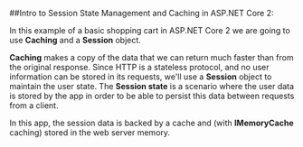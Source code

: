 ##Intro to Session State Management and Caching in ASP.NET Core 2:

In this example of a basic shopping cart in ASP.NET Core 2 we are going to use **Caching** and a **Session** object.
 
**Caching** makes a copy of the data that we can return much faster than from the original response. Since HTTP is a stateless protocol, and no user information can be stored in its requests, we'll use a **Session** object to maintain the user state. The **Session state** is a scenario where the user data is stored by the app in order to be able to persist this data between requests from a client. 

In this app, the session data is backed by a cache and (with **IMemoryCache** caching) stored in the web server memory.

